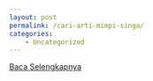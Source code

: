 ```yaml
---
layout: post
permalink: /cari-arti-mimpi-singa/
categories:
    - Uncategorized
---
```


[Baca Selengkapnya](/08)